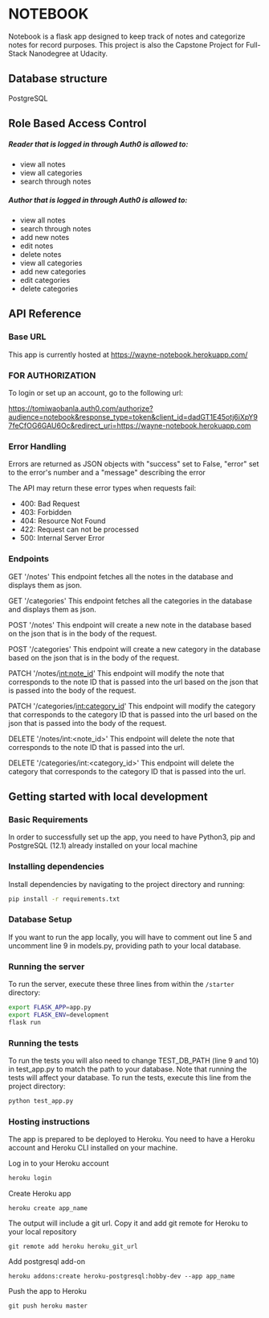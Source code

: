 # NOTEBOOK
Notebook is a flask app designed to keep track of notes and categorize notes for record purposes. This project is also the Capstone Project for Full-Stack Nanodegree at Udacity.

## Database structure
PostgreSQL

## Role Based Access Control

##### Reader that is logged in through Auth0 is allowed to:
- view all notes
- view all categories
- search through notes

##### Author that is logged in through Auth0 is allowed to:
- view all notes
- search through notes
- add new notes
- edit notes
- delete notes
- view all categories
- add new categories
- edit categories
- delete categories

## API Reference

### Base URL
This app is currently hosted at https://wayne-notebook.herokuapp.com/ 

### FOR AUTHORIZATION
To login or set up an account, go to the following url: 

https://tomiwaobanla.auth0.com/authorize?audience=notebook&response_type=token&client_id=dadGT1E45otj6iXpY97feCfOG6GAU6Oc&redirect_uri=https://wayne-notebook.herokuapp.com

### Error Handling
Errors are returned as JSON objects with "success" set to False, "error" set to the error's number and a "message" describing the error

The API may return these error types when requests fail:
- 400: Bad Request
- 403: Forbidden
- 404: Resource Not Found
- 422: Request can not be processed
- 500: Internal Server Error

### Endpoints
GET  '/notes'
    This endpoint fetches all the notes in the database and displays them as json.

GET  '/categories'
    This endpoint fetches all the categories in the database and displays them as json.

POST '/notes'
    This endpoint will create a new note in the database based on the json that is in the body of the request.

POST '/categories'
    This endpoint will create a new category in the database based on the json that is in the body of the request.

PATCH  '/notes/<int:note_id>'
    This endpoint will modify the note that corresponds to the note ID that is passed into the url based on the json that is passed into the body of the request.

PATCH  '/categories/<int:category_id>'
    This endpoint will modify the category that corresponds to the category ID that is passed into the url based on the json that is passed into the body of the request.

DELETE  '/notes/int:<note_id>'
    This endpoint will delete the note that corresponds to the note ID that is passed into the url.

DELETE  '/categories/int:<category_id>'
    This endpoint will delete the category that corresponds to the category ID that is passed into the url.


## Getting started with local development

### Basic Requirements

In order to successfully set up the app, you need to have Python3, pip and PostgreSQL (12.1) already installed on your local machine

### Installing dependencies

Install dependencies by navigating to the project directory and running:

```bash
pip install -r requirements.txt
```

### Database Setup

If you want to run the app locally, you will have to comment out line 5 and uncomment line 9 in models.py, providing path to your local database.

### Running the server

To run the server, execute these three lines from within the `/starter` directory:
```bash
export FLASK_APP=app.py
export FLASK_ENV=development
flask run
```

### Running the tests
To run the tests you will also need to change TEST_DB_PATH (line 9 and 10) in test_app.py to match the path to your database. Note that running the tests will affect your database.
To run the tests, execute this line from the project directory:
```bash
python test_app.py
```

### Hosting instructions

The app is prepared to be deployed to Heroku.
You need to have a Heroku account and Heroku CLI installed on your machine.

Log in to your Heroku account
```bash
heroku login
```
Create Heroku app
```
heroku create app_name
```
The output will include a git url. Copy it and add git remote for Heroku to your local repository
```
git remote add heroku heroku_git_url
```
Add postgresql add-on 
```
heroku addons:create heroku-postgresql:hobby-dev --app app_name
```
Push the app to Heroku
```
git push heroku master
```


